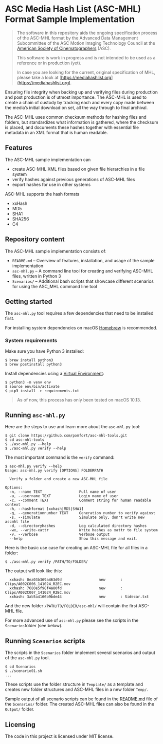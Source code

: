 
# ASC Media Hash List (ASC-MHL) Format Sample Implementation

> The software in this repository aids the ongoing specification process of the ASC-MHL format by the Advanced Data Management Subcommittee of the ASC Motion Imaging Technology Council at the [American Society of Cinematographers](https://theasc.com) (ASC). 
> 
> This software is work in progress and is not intended to be used as a reference  or in production (yet).
> 
> In case you are looking for the current, original specification of MHL, please take a look at [https://mediahashlist.org](https://mediahashlist.org).

Ensuring file integrity when backing up and verifying files during production and post production is of utmost importance. The ASC-MHL is used to create a chain of custody by tracking each and every copy made between the media’s initial download on set, all the way through to final archival.

The ASC-MHL uses common checksum methods for hashing files and folders, but standardizes what information is gathered, where the checksum is placed, and documents these hashes together with essential file metadata in an XML format that is human readable.

## Features

The ASC-MHL sample implementation can

* create ASC-MHL XML files based on given file hierarchies in a file system
* verify hashes against previous generations of ASC-MHL files
* export hashes for use in other systems

ASC-MHL supports the hash formats

* xxHash
* MD5
* SHA1
* SHA256
* C4

## Repository content

The ASC-MHL sample implementation consists of:

* ``README.md`` – Overview of features, installation, and usage of the sample implementation
* ``asc-mhl.py`` –  A command line tool for creating and verifying ASC-MHL files, written in Python 3
* ``Scenarios/`` – Additional bash scripts that showcase different scenarios for using the ASC_MHL command line tool


## Getting started

The ``asc-mhl.py`` tool requires a few dependencies that need to be installed first. 

For installing system dependencies on macOS [Homebrew](https://brew.sh) is recommended.

### System requirements

Make sure you have Python 3 installed:

```shell
$ brew install python3
$ brew postinstall python3
```

Install dependencies using a [Virtual Environment](https://docs.python.org/3/tutorial/venv.html):

```shell
$ python3 -m venv env
$ source env/bin/activate
$ pip3 install -r requirements.txt
```

> As of now, this process has only been tested on macOS 10.13.

## Running ``asc-mhl.py``

Here are the steps to use and learn more about the ``asc-mhl.py`` tool:

```shell
$ git clone https://github.com/pomfort/asc-mhl-tools.git
$ cd asc-mhl-tools
$ ./asc-mhl.py --help
$ ./asc-mhl.py verify --help
```
The most important command is the ``verify`` command:

```
$ asc-mhl.py verify --help
Usage: asc-mhl.py verify [OPTIONS] FOLDERPATH

  Verify a folder and create a new ASC-MHL file

Options:
  -n, --name TEXT                 Full name of user
  -u, --username TEXT             Login name of user
  -c, --comment TEXT              Comment string for human readable context
  -h, --hashformat [xxhash|MD5|SHA1]
  -g, --generationnumber TEXT     Generation number to verify against
  -s, --simulate                  Simulate only, don't write new ascmhl file
  -d, --directoryhashes           Log calculated directory hashes
  -wx, --write-xattr              Write hashes as xattr to file system
  -v, --verbose                   Verbose output
  --help                          Show this message and exit.
```

Here is the basic use case for creating an ASC-MHL file for all files in a folder:

```shell
$ ./asc-mhl.py verify /PATH/TO/FOLDER/
```

The output will look like this:

```
  xxhash: 0ea03b369a463d9d                 new       : Clips/A002C006_141024_R2EC.mov
  xxhash: 7680e5f98f4a80fd                 new       : Clips/A002C007_141024_R2EC.mov
  xxhash: 3ab5a4166b9bde44                 new       : Sidecar.txt    
```

And the new folder ``/PATH/TO/FOLDER/asc-mhl/`` will contain the first ASC-MHL file.

For more advanced use of ``asc-mhl.py`` please see the scripts in the ``Scenarios``folder (see below).

## Running ``Scenarios`` scripts

The scripts in the ``Scenarios`` folder implement several scenarios and output of the ``asc-mhl.py`` tool.

```shell
$ cd Scenarios
$ ./scenario01.sh
...
```

These scripts use the folder structure in ``Template/`` as a template and creates new folder structures and ASC-MHL files in a new folder ``Temp/``.

Sample output of all scenario scripts can be found in the [README.md](Scenarios/README.md) file of the ``Scenarios/`` folder. 
The created ASC-MHL files can also be found in the ``Output/`` folder. 

## Licensing

The code in this project is licensed under MIT license.

